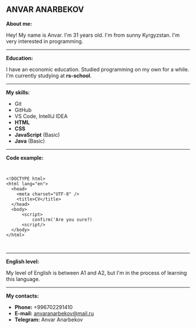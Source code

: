 ## **ANVAR ANARBEKOV**

**About me:**

Hey! My name is Anvar. I'm 31 years old. I'm from sunny Kyrgyzstan. I'm very interested in programming.

---

**Education:**

I have an economic education.
Studied programming on my own for a while.
I'm currently studying at **rs-school**.

---

**My skills:**

- Git
- GitHub
- VS Code, IntelliJ IDEA
- **HTML**
- **CSS**
- **JavaScript** (Basic)
- **Java** (Basic)

---

**Code example:**

```


<!DOCTYPE html>
<html lang="en">
  <head>
    <meta charset="UTF-8" />
    <title>CV</title>
  </head>
  <body>
      <script>
          confirm('Are you sure?)
      <script/>
  </body>
</html>



```

---

**English level:**

My level of English is between A1 and A2, but I'm in the process of learning this language.

---

**My contacts:**

- **Phone:** +996702291410
- **E-mail:** anvaranarbekov@mail.ru
- **Telegram:** Anvar Anarbekov
